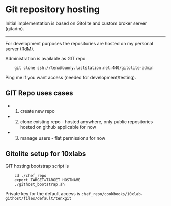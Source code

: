 # Git repository hosting

Initial implementation is based on Gitolite and custom broker server (gitadm). 



---



For development purposes the repositories are hosted on my personal server (RdM).

Administration is available as GIT repo

		git clone ssh://tenx@bunny.laststation.net:440/gitolite-admin

Ping me if you want access (needed for development/testing).

## GIT Repo uses cases

* 1. create new repo 
* 2. clone existing repo - hosted anywhere, only public repositories hosted on github applicable for now
* 3. manage users - flat permissions for now

## Gitolite setup for 10xlabs

GIT hosting bootstrap script is

		cd ./chef_repo
		export TARGET=TARGET_HOSTNAME
		./githost_bootstrap.sh

Private key for the default access is `chef_repo/cookbooks/10xlab-githost/files/default/tenxgit`